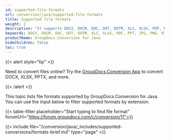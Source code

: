 ```yaml
---
id: supported-file-formats
url: conversion/java/supported-file-formats
title: Supported file formats
weight: 2
description: "It supports DOCX, DOCM, DOC, DOT, DOTM, XLS, XLSX, PDF, PPT, JPG, PNG, HTML, EML and many more"
keywords: DOCX, DOCM, DOC, DOT, DOTM, XLS, XLSX, PDF, PPT, JPG, PNG, HTML, EML
productName: GroupDocs.Conversion for Java
hideChildren: false
toc: true
---
```

{{< alert style="tip" >}}

Need to convert files online? Try the [GroupDocs.Conversion App](https://products.groupdocs.app/conversion/total) to convert DOCX, XLSX, PPTX, and more.

{{< /alert >}}

This topic lists file formats supported by GroupDocs.Conversion for Java. You can use the input below to filter supported formats by extension.

{{< table-filter placeholder="Start typing to find file format" forumUrl="https://forum.groupdocs.com/c/conversion/11">}}

{{< include file="/conversion/java/_includes/supported-conversions/formats-brief.md" type="page" >}}

